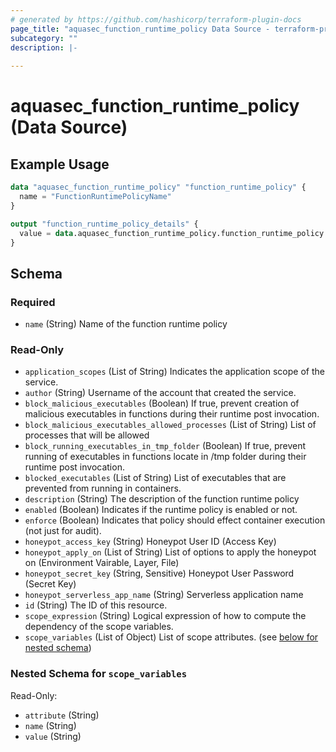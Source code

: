 ```yaml
---
# generated by https://github.com/hashicorp/terraform-plugin-docs
page_title: "aquasec_function_runtime_policy Data Source - terraform-provider-aquasec"
subcategory: ""
description: |-
  
---
```


# aquasec_function_runtime_policy (Data Source)



## Example Usage

```terraform
data "aquasec_function_runtime_policy" "function_runtime_policy" {
  name = "FunctionRuntimePolicyName"
}

output "function_runtime_policy_details" {
  value = data.aquasec_function_runtime_policy.function_runtime_policy
}
```

<!-- schema generated by tfplugindocs -->
## Schema

### Required

- `name` (String) Name of the function runtime policy

### Read-Only

- `application_scopes` (List of String) Indicates the application scope of the service.
- `author` (String) Username of the account that created the service.
- `block_malicious_executables` (Boolean) If true, prevent creation of malicious executables in functions during their runtime post invocation.
- `block_malicious_executables_allowed_processes` (List of String) List of processes that will be allowed
- `block_running_executables_in_tmp_folder` (Boolean) If true, prevent running of executables in functions locate in /tmp folder during their runtime post invocation.
- `blocked_executables` (List of String) List of executables that are prevented from running in containers.
- `description` (String) The description of the function runtime policy
- `enabled` (Boolean) Indicates if the runtime policy is enabled or not.
- `enforce` (Boolean) Indicates that policy should effect container execution (not just for audit).
- `honeypot_access_key` (String) Honeypot User ID (Access Key)
- `honeypot_apply_on` (List of String) List of options to apply the honeypot on (Environment Vairable, Layer, File)
- `honeypot_secret_key` (String, Sensitive) Honeypot User Password (Secret Key)
- `honeypot_serverless_app_name` (String) Serverless application name
- `id` (String) The ID of this resource.
- `scope_expression` (String) Logical expression of how to compute the dependency of the scope variables.
- `scope_variables` (List of Object) List of scope attributes. (see [below for nested schema](#nestedatt--scope_variables))

<a id="nestedatt--scope_variables"></a>
### Nested Schema for `scope_variables`

Read-Only:

- `attribute` (String)
- `name` (String)
- `value` (String)


